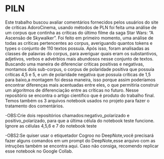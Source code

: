 # PILN

Este trabalho buscou avaliar comentários fornecidos pelos usuários do site de críticas AdoroCinema, usando métodos de PLN foi feita uma análise de um corpus que continha as críticas do último filme da saga Star Wars: “A Ascensão de Skywalker”. Foi feito em primeiro momento, uma análise de todas as críticas pertencentes ao corpus, averiguando quantos tokens e types o conjunto de 110 textos possuía. Após isso, foram analisadas as classes de palavras do corpus, para averiguar quais eram os substantivos, adjetivos, verbos e advérbios mais abundosos nesse conjunto de textos. Buscando uma maneira de diferenciar críticas positivas e negativas, montamos dois sub-corpus, o corpus de polaridade positiva que possuía críticas 4,5 e 5, e um de polaridade negativa que possuía críticas de 1,5 para baixo,a montagem foi dessa maneira, isso porque assim poderíamos encontrar diferenças mais acentuadas entre eles, o que permitiria construir um algoritmos de diferenciação entre as críticas no futuro.
Nesse repositório se encontra o artigo científico que é produto do trabalho final. Temos também os 3 arquivos notebook usados no projeto para fazer o tratamento dos comentários.
 
 -OBS:Crie dois repositórios chamados:negativo_polarizado e positivo_polarizado, para que a última célula do notebook teste funcione. Ignore as células 4,5,6 e 7 do notebook teste
 
 -OBS2:Se quiser usar o etiquetador Cogroo no DeepNote,você precisará fazer alguns comandos em um prompt do DeepNote,esse arquivo com as intruções também se encontra aqui. Caso não consiga, recomendo replicar esse notebook no Google Collab.
